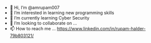 - 👋 Hi, I’m @amrupam007
- 👀 I’m interested in learning new programming skills
- 🌱 I’m currently learning Cyber Security
- 💞️ I’m looking to collaborate on ...
- 📫 How to reach me ... https://www.linkedin.com/in/rupam-halder-79b803121/

<!---
amrupam007/amrupam007 is a ✨ special ✨ repository because its `README.md` (this file) appears on your GitHub profile.
You can click the Preview link to take a look at your changes.
--->
